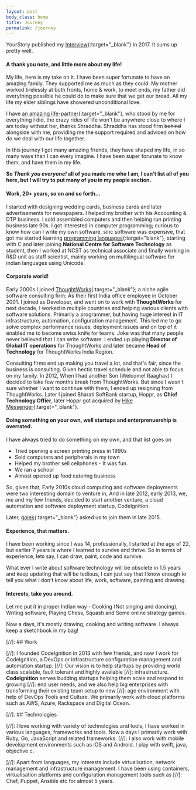 ```yaml
---
layout: post
body_class: home
title: Journey
permalink: /journey
---
```


YourStory published my [Interview](https://yourstory.com/2017/05/techie-tuesdays-ajey-gore){:target="_blank"} in 2017. It sums up pretty well.

#### A thank you note, and little more about my life!

My life, here is my take on it. I have been super fortunate to have an amazing family. They supported me as much as they could.  My mother worked tirelessly at both fronts, home & work, to meet ends, my father did everything possible he could do to make sure that we get our bread.  All my life my elder siblings have showered unconditional love.

I have [an amazing life-partner](https://twitter.com/shraddhagore){:target="_blank"}, who stood by me for everything I did, the crazy rides of life won't be anywhere close to where I am today without her, thanks Shraddha. Shraddha has stood firm ~~behind~~ alongside with me, providing me the support required and adviced on how do we deal with our life together.

In this journey I got many amazing friends, they have shaped my life, in so many ways than I can every imagine. I have been super forunate to know them, and have them in my life.

**So _Thank you everyone!_ all of you made me who I am, I can't list all of you here, but I will try to put many of you in my people section.**

#### Work, 20+ years, so on and so forth...

I started with designing wedding cards, business cards and later advertisements for newspapers. I helped my brother with his Accounting & DTP business. I sold assembled computers and then helping run printing business late 90s. I got interested in computer programming; curious to know how can I write my own software, sinc software was expensive, that got me started learning [programming languages](https://en.wikipedia.org/wiki/Programming_language){:target="blank"}, starting with C and later joining **National Centre for Software Technology** as student, then I worked at NCST as technical associate and finally working in R&D unit as staff scientist, mainly working on multilingual software for indian languages using Unicode.

#### Corporate world!

Early 2000s I joined [ThoughtWorks](https://thoughtworks.com){:target="_blank"}; a niche agile software consulting firm; As their first India office employee in October 2001. I joined as Developer, and went on to work with **ThoughtWorks** for next decade, I worked in multiple countries and helping various clients with software solutions.  Primarily a programmer, but having huge interest in IT infrastructure, automation,  configuration management. This led me to go solve complex performance issues, deployment issues and on top of it enabled me to become swiss knife for teams. Joke was that many people never believed that I can write software. I ended up playing  **Director of Global IT operations** for ThoughtWorks and later became **Head of Technology** for ThoughtWorks India Region.

Consulting firms end up making you travel a lot, and that's fair, since the business is consulting. Given hectic travel schedule and not able to focus on my family. In 2012, When I had another Son (Welcome! Raaghav) I decided to take few months break from ThoughtWorks. But since I wasn't sure whether I want to continue with them, I ended up resigning from ThoughtWorks. Later I joined Bharati SoftBank startup, Hoppr, as **Chief Technology Offier**, later Hoppr got acquired by [Hike Messenger](https://hike.in/){:target="_blank"}.

#### Doing something on your own, well startups and enterprenuership is overrated.

I have always tried to do something on my own, and that list goes on

- Tried opening a screen printing press in 1990s
- Sold computers and peripherals in my town
- Helped my brother sell cellphones - It was fun.
- We ran a school
- Almost opened up food catering business

So, given that, Early 2010s cloud computing and software deployments were two interesting domain to venture in, And in late 2012, early 2013, we, me and my few friends, decided to start another venture, a cloud automation and software deployment startup, CodeIgnition.

Later, [gojek](https://gojek.com){:target="_blank"} asked us to join them in late 2015.

#### Experience, that matters.

I have been working since I was 14, professionally, I started at the age of 22, but earlier 7 years is where I learned to survive and thrive. 
So in terms of experience, lets say, I can draw, paint, code and survive.

What ever I write about software technology will be obsolete in 1.5 years and keep updating that will be tedious, I can just say that I know enough to tell you what I don't know about
life, work, software, painting and drawing.

#### Interests, take you around.

Let me put it in proper Indian way - Cooking (Not singing and dancing), Writing software, Playing Chess, Squash and Some online strategy games.

Now a days, it's mostly drawing, cooking and writing software. I always keep a sketchbook in my bag!

[//]: ## Work

[//]: I founded CodeIgnition in 2013 with few friends, and now I work for CodeIgnition, a DevOps or infrastructure configuration management and automation startup.
[//]: Our vision is to help startups by providing world class scalable, fault tolerant and highly available 
[//]: infrastructure. **CodeIgnition** serves budding startups helping them scale and respond to growing 
[//]: end user needs, and we also help big enterprises with transforming their existing team setup to new 
[//]: age environment with help of DevOps Tools and Culture. We primarily work with cloud platforms such as AWS, Azure, Rackspace and Digital Ocean.


[//]: ## Technologies

[//]: I love working with variety of technologies and tools, I have worked in various languages, frameworks and tools. Now a days I primarily work with Ruby, Go, JavaScript and related frameworks.
[//]: I also work with mobile development environments such as iOS and Android. I play with swift, java, objective c.

[//]: Apart from languages, my interests include virtualisation, network management and infrastructure management. I have been using containers, virtualisation platforms and configuration management tools such as
[//]: Chef, Puppet, Ansible etc for almost 5 years.


